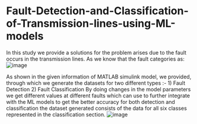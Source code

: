 # Fault-Detection-and-Classification-of-Transmission-lines-using-ML-models
In this study we provide a solutions for the problem arises due to the fault occurs in the transmission lines. As we know that the fault categories as: 
![image](https://github.com/user-attachments/assets/185ec10a-4728-4d22-9978-ca02531ccf10)

As shown in the given information of MATLAB simulink model, we provided, through which we generate the datasets for two different types :- 1) Fault Detection 2) Fault Classification
By doing changes in the model parameters we get different values at different faults which can use to further integrate with the ML models to get the better accuracy for both detection and classification the dataset generated consists of the data for all six classes represented in the classification section.
![image](https://github.com/user-attachments/assets/5c7b857a-0267-4f99-a3f2-604f9ed873e8)


